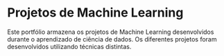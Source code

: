 # Projetos de Machine Learning

Este portfólio armazena os projetos de Machine Learning desenvolvidos durante o aprendizado de ciência de dados. Os diferentes projetos foram desenvolvidos utilizando técnicas distintas.
